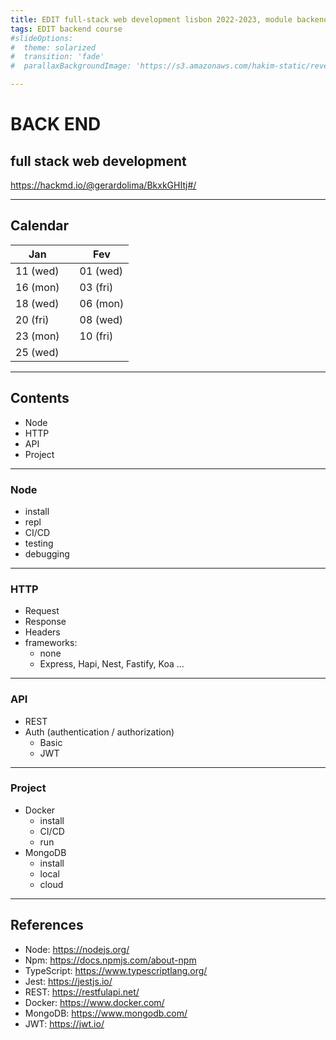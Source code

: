 ```yaml
---
title: EDIT full-stack web development lisbon 2022-2023, module backend
tags: EDIT backend course
#slideOptions:
#  theme: solarized
#  transition: 'fade'
#  parallaxBackgroundImage: 'https://s3.amazonaws.com/hakim-static/reveal-js/reveal-parallax-1.jpg'

---
```


# BACK END
## full stack web development
https://hackmd.io/@gerardolima/BkxkGHItj#/
<!--
slack channel: https://app.slack.com/client/T03UFMB6P7G/C03U7PDB215
page: https://weareedit.io/formacao/curso-full-stack-web-development-lisboa-2/
-->

---

## Calendar
| Jan      |     | Fev      |
| -------- | --- | -------- |
| 11 (wed) |     | 01 (wed) |
| 16 (mon) |     | 03 (fri) |
| 18 (wed) |     | 06 (mon) |
| 20 (fri) |     | 08 (wed) |
| 23 (mon) |     | 10 (fri) |
| 25 (wed) |     |          |


---

## Contents
- Node
- HTTP
- API
- Project 

---

### Node
- install
- repl
- CI/CD
- testing
- debugging

---

### HTTP
- Request
- Response
- Headers
- frameworks:
    - none
    - Express, Hapi, Nest, Fastify, Koa ...

---

### API
- REST
- Auth (authentication / authorization)
    - Basic
    - JWT

---

### Project 
- Docker
    - install
    - CI/CD
    - run
-  MongoDB
    - install
    - local
    - cloud

---

## References
- Node: https://nodejs.org/
- Npm: https://docs.npmjs.com/about-npm
- TypeScript: https://www.typescriptlang.org/
- Jest: https://jestjs.io/
- REST: https://restfulapi.net/
- Docker: https://www.docker.com/
- MongoDB: https://www.mongodb.com/
- JWT: https://jwt.io/